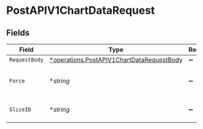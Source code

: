 # PostAPIV1ChartDataRequest


## Fields

| Field                                                                                                        | Type                                                                                                         | Required                                                                                                     | Description                                                                                                  |
| ------------------------------------------------------------------------------------------------------------ | ------------------------------------------------------------------------------------------------------------ | ------------------------------------------------------------------------------------------------------------ | ------------------------------------------------------------------------------------------------------------ |
| `RequestBody`                                                                                                | [*operations.PostAPIV1ChartDataRequestBody](../../../pkg/models/operations/postapiv1chartdatarequestbody.md) | :heavy_minus_sign:                                                                                           | N/A                                                                                                          |
| `Force`                                                                                                      | **string*                                                                                                    | :heavy_minus_sign:                                                                                           | Flag to force refresh data.                                                                                  |
| `SliceID`                                                                                                    | **string*                                                                                                    | :heavy_minus_sign:                                                                                           | ID of the Chart to be refreshed.                                                                             |